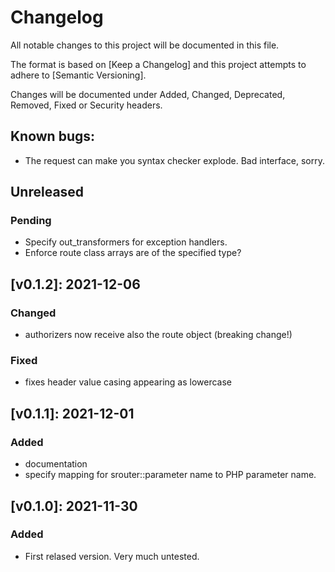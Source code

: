 # Changelog

All notable changes to this project will be documented in this file.

The format is based on [Keep a Changelog] and this project attempts to adhere to [Semantic Versioning].

Changes will be documented under Added, Changed, Deprecated, Removed, Fixed or Security headers.

## Known bugs:
- The request can make you syntax checker explode. Bad interface, sorry.

## Unreleased
### Pending
- Specify out_transformers for exception handlers.
- Enforce route class arrays are of the specified type?

## [v0.1.2]: 2021-12-06
### Changed
- authorizers now receive also the route object (breaking change!)
### Fixed
- fixes header value casing appearing as lowercase

## [v0.1.1]: 2021-12-01
### Added
- documentation
- specify mapping for srouter::parameter name to PHP parameter name.

## [v0.1.0]: 2021-11-30
### Added
- First relased version. Very much untested.

